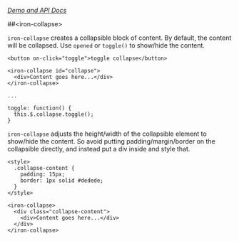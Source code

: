 
<!---

This README is automatically generated from the comments in these files:
iron-collapse.html

Edit those files, and our readme bot will duplicate them over here!
Edit this file, and the bot will squash your changes :)

-->

_[Demo and API Docs](https://elements.polymer-project.org/elements/iron-collapse)_


##&lt;iron-collapse&gt;


`iron-collapse` creates a collapsible block of content.  By default, the content
will be collapsed.  Use `opened` or `toggle()` to show/hide the content.

    <button on-click="toggle">toggle collapse</button>

    <iron-collapse id="collapse">
      <div>Content goes here...</div>
    </iron-collapse>

    ...

    toggle: function() {
      this.$.collapse.toggle();
    }

`iron-collapse` adjusts the height/width of the collapsible element to show/hide
the content.  So avoid putting padding/margin/border on the collapsible directly,
and instead put a div inside and style that.

    <style>
      .collapse-content {
        padding: 15px;
        border: 1px solid #dedede;
      }
    </style>

    <iron-collapse>
      <div class="collapse-content">
        <div>Content goes here...</div>
      </div>
    </iron-collapse>


